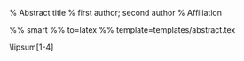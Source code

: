 % Abstract title
% first author; second author
% Affiliation

%% smart
%% to=latex
%% template=templates/abstract.tex

\lipsum[1-4]
